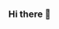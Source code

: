 ### Hi there 👋

<!--
**GabbyOwusu/GabbyOwusu** is a ✨ _special_ ✨ repository because its `README.md` (this file) appears on your GitHub profile.

My name is Gabriel from Accra, Ghana.
I am passionate about software development and ui design
Currently a mobile app developer at [Accrue](https://www.useaccrue.com/)
